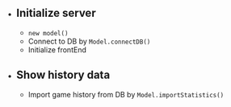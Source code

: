 - ## Initialize server
  - `new model()`
  - Connect to DB by `Model.connectDB()`
  - Initialize frontEnd

- ## Show history data
  - Import game history from DB by `Model.importStatistics()`